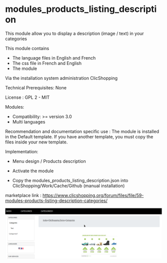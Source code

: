 # modules_products_listing_description

This module allow you to display a description (image / text) in your categories

This module contains

- The language files in English and French
- The css file in French and English
- The module
  
Via the installation system administration ClicShopping

Technical Prerequisites: None

License : GPL 2 - MIT

Modules:

- Compatibility: >= version 3.0
- Multi languages

Recommendation and documentation specific use :
The module is installed in the Default template.
If you have another template, you must copy the files inside your new template.

Implementation:

- Menu design / Products description
- Activate the module

- Copy the modules_products_listing_description.json into ClicShopping/Work/Cache/Github (manual installation)

marketplace link : https://www.clicshopping.org/forum/files/file/59-modules-products-listing-description-categories/

![image](https://github.com/ClicShoppingOfficialModulesV3/modules_products_listing_description/blob/master/ModuleInfosJson/image.png)